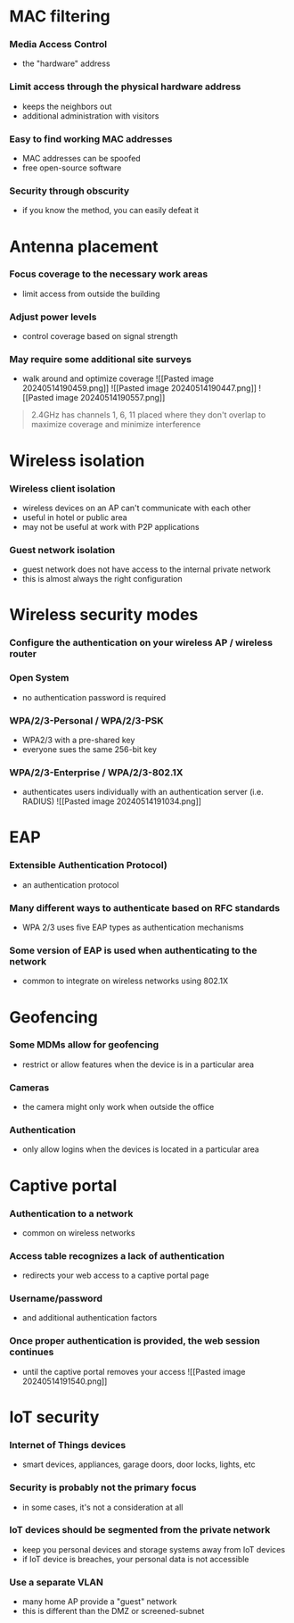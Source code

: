 # MAC filtering
### Media Access Control
- the "hardware" address
### Limit access through the physical hardware address
- keeps the neighbors out
- additional administration with visitors
### Easy to find working MAC addresses
- MAC addresses can be spoofed
- free open-source software
### Security through obscurity
- if you know the method, you can easily defeat it
# Antenna placement
### Focus coverage to the necessary work areas
- limit access from outside the building
### Adjust power levels
- control coverage based on signal strength
### May require some additional site surveys
- walk around and optimize coverage
![[Pasted image 20240514190459.png]]
![[Pasted image 20240514190447.png]]
![[Pasted image 20240514190557.png]]
> 2.4GHz has channels 1, 6, 11 placed where they don't overlap to maximize coverage and minimize interference
# Wireless isolation
### Wireless client isolation
- wireless devices on an AP can't communicate with each other
- useful in hotel or public area
- may not be useful at work with P2P applications
### Guest network isolation
- guest network does not have access to the internal private network
- this is almost always the right configuration
# Wireless security modes
### Configure the authentication on your wireless AP / wireless router
### Open System
- no authentication password is required
### WPA/2/3-Personal / WPA/2/3-PSK
- WPA2/3 with a pre-shared key
- everyone sues the same 256-bit key
### WPA/2/3-Enterprise / WPA/2/3-802.1X
- authenticates users individually with an authentication server (i.e. RADIUS)
![[Pasted image 20240514191034.png]]
# EAP
### Extensible Authentication Protocol)
- an authentication protocol
### Many different ways to authenticate based on RFC standards
- WPA 2/3 uses five EAP types as authentication mechanisms
### Some version of EAP is used when authenticating to the network
- common to integrate on wireless networks using 802.1X
# Geofencing
### Some MDMs allow for geofencing
- restrict or allow features when the device is in a particular area
### Cameras
- the camera might only work when outside the office
### Authentication
- only allow logins when the devices is located in a particular area
# Captive portal
### Authentication to a network
- common on wireless networks
### Access table recognizes a lack of authentication
- redirects your web access to a captive portal page
### Username/password
- and additional authentication factors
### Once proper authentication is provided, the web session continues
- until the captive portal removes your access
![[Pasted image 20240514191540.png]]
# IoT security
### Internet of Things devices
- smart devices, appliances, garage doors, door locks, lights, etc
### Security is probably not the primary focus
- in some cases, it's not a consideration at all
### IoT devices should be segmented from the private network
- keep you personal devices and storage systems away from IoT devices
- if IoT device is breaches, your personal data is not accessible
### Use a separate VLAN
- many home AP provide a "guest" network
- this is different than the DMZ or screened-subnet